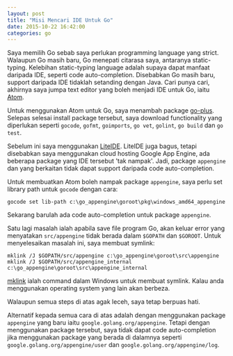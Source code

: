 ```yaml
---
layout: post
title: "Misi Mencari IDE Untuk Go"
date: 2015-10-22 16:42:00
categories: go
---
```

Saya memilih Go sebab saya perlukan programming language yang strict. Walaupun Go masih baru, Go menepati citarasa saya, antaranya static-typing. Kelebihan static-typing language adalah supaya dapat manfaat daripada IDE, seperti code auto-completion. Disebabkan Go masih baru, support daripada IDE tidaklah setanding dengan Java. Cari punya cari, akhirnya saya jumpa text editor yang boleh menjadi IDE untuk Go, iaitu [Atom](https://atom.io/).

Untuk menggunakan Atom untuk Go, saya menambah package [go-plus](https://atom.io/packages/go-plus). Selepas selesai install package tersebut, saya download functionality yang diperlukan seperti `gocode`, `gofmt`, `goimports`, `go vet`, `golint`, `go build` dan `go test`.

Sebelum ini saya menggunakan [LiteIDE](https://github.com/visualfc/liteide). LiteIDE juga bagus, tetapi disebabkan saya menggunakan cloud hosting Google App Engine, ada beberapa package yang IDE tersebut 'tak nampak'. Jadi, package `appengine` dan yang berkaitan tidak dapat support daripada code auto-completion.

Untuk membuatkan Atom boleh nampak package `appengine`, saya perlu set library path untuk `gocode` dengan cara:  
```
gocode set lib-path c:\go_appengine\goroot\pkg\windows_amd64_appengine
```

Sekarang barulah ada code auto-completion untuk package `appengine`.

Satu lagi masalah ialah apabila save file program Go, akan keluar error yang menyatakan `src/appengine` tidak berada dalam `$GOPATH` dan `$GOROOT`. Untuk menyelesaikan masalah ini, saya membuat symlink:  
```
mklink /J $GOPATH/src/appengine c:\go_appengine\goroot\src\appengine  
mklink /J $GOPATH/src/appengine_internal c:\go_appengine\goroot\src\appengine_internal
```

[mklink](https://technet.microsoft.com/en-us/library/cc753194.aspx) ialah command dalam Windows untuk membuat symlink. Kalau anda menggunakan operating system yang lain akan berbeza.

Walaupun semua steps di atas agak leceh, saya tetap berpuas hati.

Alternatif kepada semua cara di atas adalah dengan menggunakan package `appengine` yang baru iaitu `google.golang.org/appengine`. Tetapi dengan menggunakan package tersebut, saya tidak dapat code auto-completion jika menggunakan package yang berada di dalamnya seperti `google.golang.org/appengine/user` dan `google.golang.org/appengine/log`.
